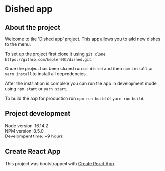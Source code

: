 # Dished app

## About the project

Welcome to the 'Dished app' project. This app allows you to add new dishes to the menu.

To set up the project first clone it using `git clone https://github.com/kepler003/dished.git`.

Once the project has been cloned run `cd dished` and then `npm intsall` or `yarn install` to install all dependencies.

After the instalation is complete you can run the app in development mode using `npm start` or `yarn start`.

To build the app for production run `npm run build` or `yarn run build`.

## Project development

Node version: 16.14.2\
NPM version: 8.5.0\
Develompent time: ~9 hours

## Create React App

This project was bootstrapped with [Create React App](https://github.com/facebook/create-react-app).
